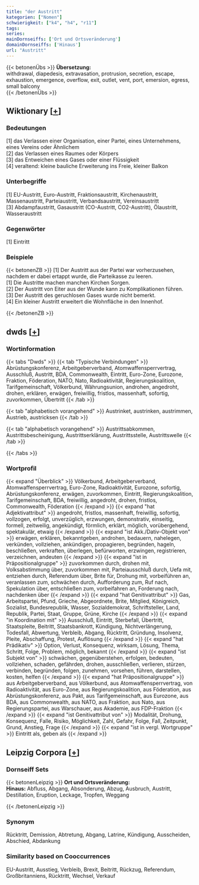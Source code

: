 ```yaml
---
title: "der Austritt"
kategorien: ["Nomen"]
schwierigkeit: ["k4", "h4", "r11"]
tags:
series:
mainDornseiffs: ['Ort und Ortsveränderung']
domainDornseiffs: ['Hinaus']
url: "Austritt"
---
```


{{< betonenÜbs >}}
**Übersetzung:**  
withdrawal, diapedesis, extravasation, protrusion, secretion, escape, exhaustion, emergence, overflow, exit, outlet, vent, port, emersion, egress, small balcony  
{{< /betonenÜbs >}}

## Wiktionary [[+](https://de.wiktionary.org/wiki/Austritt)]

### Bedeutungen
[1] das Verlassen einer Organisation, einer Partei, eines Unternehmens, eines Vereins oder Ähnlichem  
[2] das Verlassen eines Raumes oder Körpers  
[3] das Entweichen eines Gases oder einer Flüssigkeit  
[4] veraltend: kleine bauliche Erweiterung ins Freie, kleiner Balkon  

### Unterbegriffe
[1] EU-Austritt, Euro-Austritt, Fraktionsaustritt, Kirchenaustritt, Massenaustritt, Parteiaustritt, Verbandsaustritt, Vereinsaustritt  
[3] Abdampfaustritt, Gasaustritt (CO-Austritt, CO2-Austritt), Ölaustritt, Wasseraustritt  

### Gegenwörter
[1] Eintritt  

### Beispiele
{{< betonenZB >}}
[1] Der Austritt aus der Partei war vorherzusehen, nachdem er dabei ertappt wurde, die Parteikasse zu leeren.  
[1] Die Austritte machen manchen Kirchen Sorgen.  
[2] Der Austritt von Eiter aus der Wunde kann zu Komplikationen führen.  
[3] Der Austritt des geruchlosen Gases wurde nicht bemerkt.  
[4] Ein kleiner Austritt erweitert die Wohnfläche in den Innenhof.  

{{< /betonenZB >}}


## dwds [[+](https://www.dwds.de/wb/Austritt)]

### Wortinformation
{{< tabs "Dwds" >}}
{{< tab "Typische Verbindungen" >}}
Abrüstungskonferenz, Arbeitgeberverband, Atomwaffensperrvertrag, Ausschluß, Austritt, BDA, Commonwealth, Eintritt, Euro-Zone, Eurozone, Fraktion, Föderation, NATO, Nato, Radioaktivität, Regierungskoalition, Tarifgemeinschaft, Völkerbund, Währungsunion, androhen, angedroht, drohen, erklären, erwägen, freiwillig, fristlos, massenhaft, sofortig, zuvorkommen, Übertritt
{{< /tab >}}

{{< tab "alphabetisch vorangehend" >}}
Austrinket, austrinken, austrimmen, Austrieb, austricksen
{{< /tab >}}

{{< tab "alphabetisch vorangehend" >}}
Austrittsabkommen, Austrittsbescheinigung, Austrittserklärung, Austrittsstelle, Austrittswelle
{{< /tab >}}

{{< /tabs >}}

### Wortprofil
{{< expand "Überblick" >}} Völkerbund, Arbeitgeberverband, Atomwaffensperrvertrag, Euro-Zone, Radioaktivität, Eurozone, sofortig, Abrüstungskonferenz, erwägen, zuvorkommen, Eintritt, Regierungskoalition, Tarifgemeinschaft, BDA, freiwillig, angedroht, drohen, fristlos, Commonwealth, Föderation {{< /expand >}}
{{< expand "hat Adjektivattribut" >}} angedroht, fristlos, massenhaft, freiwillig, sofortig, vollzogen, erfolgt, unverzüglich, erzwungen, demonstrativ, einseitig, formell, zeitweilig, angekündigt, förmlich, erklärt, möglich, vorübergehend, spektakulär, etwaig {{< /expand >}}
{{< expand "ist Akk./Dativ-Objekt von" >}} erwägen, erklären, bekanntgeben, androhen, bedauern, nahelegen, verkünden, vollziehen, ankündigen, propagieren, begründen, hageln, beschließen, verkraften, überlegen, befürworten, erzwingen, registrieren, verzeichnen, andeuten {{< /expand >}}
{{< expand "ist in Präpositionalgruppe" >}} zuvorkommen durch, drohen mit, Volksabstimmung über, zuvorkommen mit, Parteiausschluß durch, Uefa mit, entziehen durch, Referendum über, Brite für, Drohung mit, vorbeiführen an, veranlassen zum, schwächen durch, Aufforderung zum, Ruf nach, Spekulation über, entschließen zum, vorbeifahren an, Forderung nach, nachdenken über {{< /expand >}}
{{< expand "hat Genitivattribut" >}} Gas, Arbeitspartei, Pfund, Grieche, Abgeordnete, Brite, Mitglied, Königreich, Sozialist, Bundesrepublik, Wasser, Sozialdemokrat, Schriftsteller, Land, Republik, Partei, Staat, Gruppe, Grüne, Kirche {{< /expand >}}
{{< expand "in Koordination mit" >}} Ausschluß, Eintritt, Sterbefall, Übertritt, Staatspleite, Beitritt, Staatsbankrott, Kündigung, Nichtverlängerung, Todesfall, Abwertung, Verbleib, Abgang, Rücktritt, Gründung, Insolvenz, Pleite, Abschaffung, Protest, Auflösung {{< /expand >}}
{{< expand "hat Prädikativ" >}} Option, Verlust, Konsequenz, wirksam, Lösung, Thema, Schritt, Folge, Problem, möglich, bekannt {{< /expand >}}
{{< expand "ist Subjekt von" >}} schwächen, gegenüberstehen, erfolgen, bedeuten, vollziehen, schaden, gefährden, drohen, ausschließen, verlieren, stürzen, verbinden, begründen, folgen, zunehmen, vorsehen, führen, darstellen, kosten, helfen {{< /expand >}}
{{< expand "hat Präpositionalgruppe" >}} aus Arbeitgeberverband, aus Völkerbund, aus Atomwaffensperrvertrag, von Radioaktivität, aus Euro-Zone, aus Regierungskoalition, aus Föderation, aus Abrüstungskonferenz, aus Pakt, aus Tarifgemeinschaft, aus Eurozone, aus BDA, aus Commonwealth, aus NATO, aus Fraktion, aus Nato, aus Regierungspartei, aus Warschauer, aus Akademie, aus FDP-Fraktion {{< /expand >}}
{{< expand "ist Genitivattribut von" >}} Modalität, Drohung, Konsequenz, Falle, Risiko, Möglichkeit, Zahl, Gefahr, Folge, Fall, Zeitpunkt, Grund, Anstieg, Frage {{< /expand >}}
{{< expand "ist in vergl. Wortgruppe" >}} Eintritt als, geben als {{< /expand >}}

## Leipzig Corpora [[+](https://corpora.uni-leipzig.de/en/res?word=Austritt&corpusId=deu_newscrawl-public_2018)]

### Dornseiff Sets
{{< betonenLeipzig >}}
**Ort und Ortsveränderung:**  
**Hinaus:** Abfluss, Abgang, Absonderung, Abzug, Ausbruch, Austritt, Destillation, Eruption, Leckage, Tropfen, Weggang  

{{< /betonenLeipzig >}}

### Synonym
Rücktritt, Demission, Abtretung, Abgang, Latrine, Kündigung, Ausscheiden, Abschied, Abdankung


### Similarity based on Cooccurrences
EU-Austritt, Ausstieg, Verbleib, Brexit, Beitritt, Rückzug, Referendum, Großbritanniens, Rücktritt, Wechsel, Verkauf

